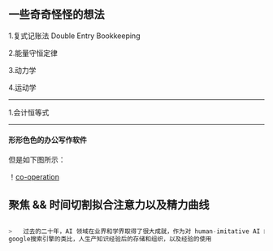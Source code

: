 ## 一些奇奇怪怪的想法

1.复式记账法 Double Entry Bookkeeping

2.能量守恒定律

3.动力学

4.运动学

---

1.会计恒等式

---

#### 形形色色的办公写作软件

但是如下图所示：

！[co-operation](https://github.com/oldtree/todo-plan/blob/master/co.png)


## 聚焦 && 时间切割拟合注意力以及精力曲线


```c++

>   过去的二十年，AI 领域在业界和学界取得了很大成就，作为对 human-imitative AI 的补充，它们通常被称为「智能增强」（IA）。这里计算力和数据被用于创造增强人类 > 智能和创造力的服务。搜索引擎可以看成是 IA 的一个例子（它增强了人类的记忆和现实知识），自然语言翻译也是（它增强了人类的交流能力）。基于计算的声音、图像生成可 > 作为艺术家的调色板和创造力增强器。虽然这类服务可以很自然地涉及高级推理和思考，但目前并没有。它们大部分情况下执行多种字符串匹配和数值运算，以捕捉人类可利    > 用的模式。
google搜索引擎的类比，人生产知识经验后的存储和组织，以及经验的使用
```


